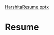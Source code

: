 [HarshitaResume.pptx](https://github.com/Arshita-R/Resume/files/8242069/HarshitaResume.pptx)
# Resume
